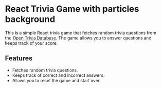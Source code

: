 # React Trivia Game with particles background

This is a simple React trivia game that fetches random trivia questions from the [Open Trivia Database](https://opentdb.com/). The game allows you to answer questions and keeps track of your score.

## Features

- Fetches random trivia questions.
- Keeps track of correct and incorrect answers.
- Allows you to reset the game and start over.



